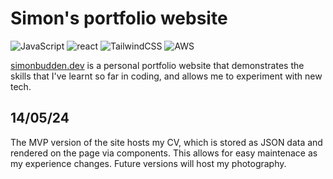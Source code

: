 # Simon's portfolio website

![JavaScript](https://img.shields.io/badge/javascript-%23323330.svg?style=flat&logo=javascript&logoColor=%23F7DF1E)
![react](https://img.shields.io/badge/-ReactJs-61DAFB?logo=react&logoColor=white&style=flat)
![TailwindCSS](https://img.shields.io/badge/tailwindcss-%2338B2AC.svg?style=for-the-badge&logo=tailwind-css&logoColor=white)
![AWS](https://img.shields.io/badge/AWS-%23FF9900.svg?style=for-the-badge&logo=amazon-aws&logoColor=white)
<!-- ![Supabase](https://img.shields.io/badge/Supabase-3ECF8E?style=for-the-badge&logo=supabase&logoColor=white) -->

[simonbudden.dev](https://simonbudden.dev) is a personal portfolio website that demonstrates the skills that I've learnt so far in coding, and allows me to experiment with new tech.

## 14/05/24
The MVP version of the site hosts my CV, which is stored as JSON data and rendered on the page via components. This allows for easy maintenace as my experience changes. Future versions will host my photography.
